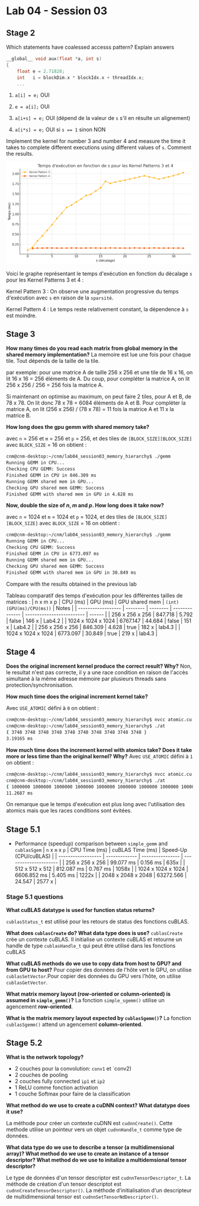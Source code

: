 # Lab 04 - Session 03

## Stage 2

Which statements have coalessed accesss pattern? Explain answers
```c++
__global__ void aux(float *a, int s)
{
    float e = 2.71828;
    int   i = blockDim.x * blockIdx.x + threadIdx.x;    
    ...
```

1. `a[i] = e;` OUI

2. `e = a[i];` OUI

4. `a[i+s] = e;` OUI (dépend de la valeur de `s` s'il en résulte un alignement) 

3. `a[i*s] = e;` OUI si `s == 1` sinon NON


Implement the kernel for number 3 and number 4 and measure the time it takes to complete different executions using different values of `s`. Comment the results.

![alt text](image.png)

Voici le graphe représentant le temps d'exécution en fonction du décalage `s` pour les Kernel Patterns 3 et 4 :

Kernel Pattern 3 : On observe une augmentation progressive du temps d'exécution avec `s` en raison de la `sparsité`.

Kernel Pattern 4 : Le temps reste relativement constant, la dépendence à `s` est moindre.

## Stage 3

**How many times do you read each matrix from global memory in the shared memory implementation?**
La memoire est lue une fois pour chaque tile. Tout dépends de la taille de la tile.

par exemple: pour une matrice A de taille 256 x 256 et une tile de 16 x 16, on lit 16 x 16 = 256 éléments de A. Du coup, pour compléter la matrice A, on lit 256 x 256 / 256 = 256 fois la matrice A.

Si maintenant on optimise au maximum, on peut faire 2 tiles, pour A et B, de 78 x 78. On lit donc 78 x 78 = 6084 éléments de A et B. Pour compléter la matrice A, on lit (256 x 256) / (78 x 78) = 11 fois la matrice A et 11 x la matrice B.

**How long does the gpu gemm with shared memory take?** 

avec `n` = 256 et `m` = 256 et `p` = 256, et des tiles de `[BLOCK_SIZE][BLOCK_SIZE]` avec `BLOCK_SIZE` = 16 on obtient : 

```bash
cnm@cnm-desktop:~/cnm/lab04_session03_memory_hierarchy$ ./gemm
Running GEMM in CPU...
Checking CPU GEMM: Success
Finished GEMM in CPU in 846.309 ms
Running GEMM shared mem in GPU...
Checking GPU shared mem GEMM: Success
Finished GEMM with shared mem in GPU in 4.628 ms
``` 

**Now, double the size of *n*, *m* and *p*. How long does it take now?**

avec `n` = 1024 et `m` = 1024 et `p` = 1024, et des tiles de `[BLOCK_SIZE][BLOCK_SIZE]` avec `BLOCK_SIZE` = 16 on obtient : 

```bash
cnm@cnm-desktop:~/cnm/lab04_session03_memory_hierarchy$ ./gemm
Running GEMM in CPU...
Checking CPU GEMM: Success
Finished GEMM in CPU in 6773.097 ms
Running GEMM shared mem in GPU...
Checking GPU shared mem GEMM: Success
Finished GEMM with shared mem in GPU in 30.849 ms
```

Compare with the results obtained in the previous lab

Tableau comparatif des temps d'exécution pour les différentes tailles de matrices : 
| n x m x p          | CPU (ms) | GPU (ms) | GPU shared mem | `(int) (GPU(ms)/CPU(ms))` | Notes  |
| ------------------ | -------- | -------- | -------------- | ------------------------- | ------ |
| 256 x 256 x 256    | 847.718  | 5.792    | false          | 146 x                     | Lab4.2 |
| 1024 x 1024 x 1024 | 6767.147 | 44.684   | false          | 151 x                     | Lab4.2 |
| 256 x 256 x 256    | 846.309  | 4.628    | true           | 182 x                     | lab4.3 |
| 1024 x 1024 x 1024 | 6773.097 | 30.849   | true           | 219 x                     | lab4.3 |


## Stage 4

**Does the original increment kernel produce the correct result? Why?**
Non, le resultat n'est pas correcte, il y a une race condition en raison de l'accès simultané à la même adresse mémoire par plusieurs threads sans protection/synchronisation.

**How much time does the original increment kernel take?**

Avec `USE_ATOMIC` défini à `0` on obtient : 

```bash
cnm@cnm-desktop:~/cnm/lab04_session03_memory_hierarchy$ nvcc atomic.cu -o at
cnm@cnm-desktop:~/cnm/lab04_session03_memory_hierarchy$ ./at
{ 3748 3748 3748 3748 3748 3748 3748 3748 3748 3748 }
3.19165 ms
```

**How much time does the increment kernel with atomics take? Does it take more or less time than the original kernel? Why?**
Avec `USE_ATOMIC` défini à `1` on obtient : 

```bash
cnm@cnm-desktop:~/cnm/lab04_session03_memory_hierarchy$ nvcc atomic.cu -o at
cnm@cnm-desktop:~/cnm/lab04_session03_memory_hierarchy$ ./at
{ 1000000 1000000 1000000 1000000 1000000 1000000 1000000 1000000 1000000 1000000 }
11.2687 ms
```

On remarque que le temps d'exécution est plus long avec l'utilisation des atomics mais que les races conditions sont évitées.
 
## Stage 5.1
- Performance (speedup) comparison between `simple_gemm` and `cublasSgem`
| `n` x `m` x `p`    | CPU Time (ms) | cuBLAS Time (ms) | Speed-Up (CPU/cuBLAS) |
| ------------------ | ------------- | ---------------- | --------------------- |
| 256 x 256 x 256    | 99.077 ms     | 0.156 ms         | 635x                  |
| 512 x 512 x 512    | 812.087 ms    | 0.767 ms         | 1058x                 |
| 1024 x 1024 x 1024 | 6606.852 ms   | 5.405 ms         | 1222x                 |
| 2048 x 2048 x 2048 | 63272.566     | 24.547           | 2577 x                |


### Stage 5.1 questions
**What cuBLAS datatype is used for function status returns?**

`cublasStatus_t` est utilisé pour les retours de status des fonctions cuBLAS.

**What does `cublasCreate` do? What data type does is use?**
`cublasCreate` crée un contexte cuBLAS. Il initialise un contexte cuBLAS et retourne un handle de type `cublasHandle_t` qui peut être utilisé dans les fonctions cuBLAS

**What cuBLAS methods do we use to copy data from host to GPU? and from GPU to host?**
Pour copier des données de l'hôte vert le GPU, on utilise `cublasSetVector`.Pour copier des données du GPU vers l'hôte, on utilise `cublasGetVector`.

**What matrix memory layout (row-oriented or column-oriented) is assumed in `simple_gemm()`?**
La fonction `simple_sgemm()` utilise un agencement **row-oriented**.

**What is the matrix memory layout expected by `cublasSgemm()`?**
La fonction `cublasSgemm()` attend un agencement **column-oriented**.

## Stage 5.2

**What is the network topology?**

- 2 couches pour la convolution: `conv1` et `conv2)
- 2 couches de pooling
- 2 couches fully connected `ip1` et `ip2`
- 1 ReLU comme fonction activation
- 1 couche Softmax pour faire de la classification

**What method do we use to create a cuDNN context? What datatype does it use?**

La méthode pour créer un contexte cuDNN est `cudnnCreate()`. Cette methode utilise un pointeur vers un objet `cudnnHandle_t` comme type de données.

**What data type do we use to describe a tensor (a multidimensional array)? What method do we use to create an instance of a tensor descriptor? What method do we use to initalize a multidemsional tensor descriptor?**

Le type de données d'un tensor descriptor est `cudnnTensorDescriptor_t`.
La méthode de création d'un tensor descriptot est `cudnnCreateTensorDescriptor()`.
La méthode d'initialisation d'un descripteur de multidimensional tensor est `cudnnSetTensorNdDescriptor()`.

